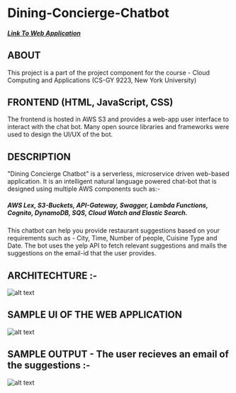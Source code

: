 # Dining-Concierge-Chatbot
##### [Link To Web Application](http://restaurant-chatbot.s3-website-us-east-1.amazonaws.com/)

## ABOUT
This project is a part of the project component for the course - Cloud Computing and Applications (CS-GY 9223, New York University) 

## FRONTEND (HTML, JavaScript, CSS)
The frontend is hosted in AWS S3 and provides a web-app user interface to interact with the chat bot. Many open source libraries and frameworks were used to design the UI/UX of the bot. 

## DESCRIPTION
"Dining Concierge Chatbot" is a serverless, microservice driven web-based application. It is an intelligent natural language powered chat-bot that is designed using multiple AWS components such as:-
##### AWS Lex, S3-Buckets, API-Gateway, Swagger, Lambda Functions, Cognito, DynamoDB, SQS, Cloud Watch and Elastic Search.

This chatbot can help you provide restaurant suggestions based on your requirements such as - City, Time, Number of people, Cuisine Type and Date. The bot uses the yelp API to fetch relevant suggestions and mails the suggestions on the email-id that the user provides. 

## ARCHITECHTURE :- 
![alt text](https://github.com/maheshg23/Dining-Concierge-Chatbot/blob/master/images/Architecture.png)


## SAMPLE UI OF THE WEB APPLICATION
![alt text](https://github.com/maheshg23/Dining-Concierge-Chatbot/blob/master/images/Frontend_UI2.png)


## SAMPLE OUTPUT - The user recieves an email of the suggestions :- 
![alt text](https://github.com/maheshg23/Dining-Concierge-Chatbot/blob/master/images/Message.jpg)

 


